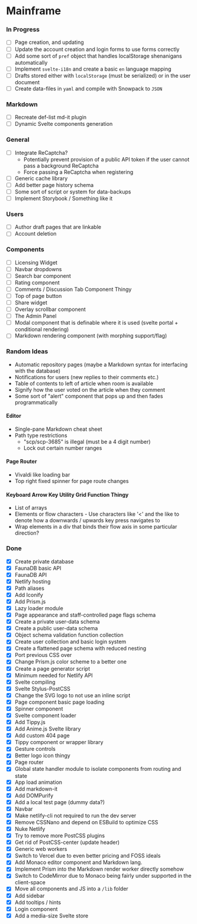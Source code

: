 # Mainframe

### In Progress
- [ ] Page creation, and updating
- [ ] Update the account creation and login forms to use forms correctly
- [ ] Add some sort of `pref` object that handles localStorage shenanigans automatically
- [ ] Implement `svelte-i18n` and create a basic `en` language mapping
- [ ] Drafts stored either with `localStorage` (must be serialized) or in the user document
- [ ] Create data-files in `yaml` and compile with Snowpack to `JSON`

### Markdown
- [ ] Recreate def-list md-it plugin
- [ ] Dynamic Svelte components generation
  
### General
- [ ] Integrate ReCaptcha?
  - Potentially prevent provision of a public API token if the user cannot pass a background ReCaptcha
  - Force passing a ReCaptcha when registering
- [ ] Generic cache library
- [ ] Add better page history schema
- [ ] Some sort of script or system for data-backups
- [ ] Implement Storybook / Something like it

### Users
- [ ] Author draft pages that are linkable
- [ ] Account deletion

### Components
- [ ] Licensing Widget
- [ ] Navbar dropdowns
- [ ] Search bar component
- [ ] Rating component
- [ ] Comments / Discussion Tab Component Thingy
- [ ] Top of page button
- [ ] Share widget
- [ ] Overlay scrollbar component
- [ ] The Admin Panel
- [ ] Modal component that is definable where it is used (svelte portal + conditional rendering)
- [ ] Markdown rendering component (with morphing support/flag)

### Random Ideas
- Automatic repository pages (maybe a Markdown syntax for interfacing with the database)
- Notifications for users (new replies to their comments etc.)
- Table of contents to left of article when room is available
- Signify how the user voted on the article when they comment
- Some sort of "alert" component that pops up and then fades programmatically

#### Editor
- Single-pane Markdown cheat sheet
- Path type restrictions
	- "scp/scp-3685" is illegal (must be a 4 digit number)
	- Lock out certain number ranges

#### Page Router
- Vivaldi like loading bar
- Top right fixed spinner for page route changes
	
#### Keyboard Arrow Key Utility Grid Function Thingy
- List of arrays
- Elements or flow characters
		- Use characters like '<' and the like to denote how a downwards / upwards key press navigates to
- Wrap elements in a div that binds their flow axis in some particular direction?

### Done
- [x] Create private database
- [x] FaunaDB basic API
- [x] FaunaDB API
- [x] Netlify hosting
- [x] Path aliases
- [x] Add Iconify
- [x] Add Prism.js
- [x] Lazy loader module
- [x] Page appearance and staff-controlled page flags schema
- [x] Create a private user-data schema
- [x] Create a public user-data schema
- [x] Object schema validation function collection
- [x] Create user collection and basic login system
- [x] Create a flattened page schema with reduced nesting
- [x] Port previous CSS over
- [x] Change Prism.js color scheme to a better one
- [x] Create a page generator script
- [x] Minimum needed for Netlify API
- [x] Svelte compiling
- [x] Svelte Stylus-PostCSS
- [x] Change the SVG logo to not use an inline script
- [X] Page component basic page loading
- [x] Spinner component
- [x] Svelte component loader
- [x] Add Tippy.js
- [x] Add Anime.js Svelte library
- [x] Add custom 404 page
- [x] Tippy component or wrapper library
- [x] Gesture controls
- [x] Better logo icon thingy
- [x] Page router
- [x] Global state handler module to isolate components from routing and state
- [x] App load animation
- [x] Add markdown-it
- [x] Add DOMPurify
- [x] Add a local test page (dummy data?)
- [x] Navbar
- [x] Make netlify-cli not required to run the dev server
- [x] Remove CSSNano and depend on ESBuild to optimize CSS
- [x] Nuke Netlify
- [x] Try to remove more PostCSS plugins
- [x] Get rid of PostCSS-center (update header)
- [x] Generic web workers
- [x] Switch to Vercel due to even better pricing and FOSS ideals
- [x] Add Monaco editor component and Markdown lang.
- [x] Implement Prism into the Markdown render worker directly somehow
- [x] Switch to CodeMirror due to Monaco being fairly under supported in the client-space
- [x] Move all components and JS into a `/lib` folder
- [x] Add sidebar
- [x] Add tooltips / hints
- [x] Login component
- [x] Add a media-size Svelte store